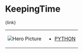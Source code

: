 # KeepingTime 

{link}
<table>
<tr>
<td>

![Hero Picture](hero.png?raw=true "Hero Picture")

</td>
<td>
<ul>
<li>

[PYTHON](KeepingTime.py)

</li>
</td>
</tr>
<table>